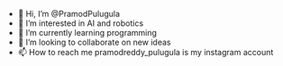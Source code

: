 - 👋 Hi, I’m @PramodPulugula
- 👀 I’m interested in AI and robotics
- 🌱 I’m currently learning programming
- 💞️ I’m looking to collaborate on new ideas
- 📫 How to reach me pramodreddy_pulugula is my instagram account

<!---
PramodPulugula/PramodPulugula is a ✨ special ✨ repository because its `README.md` (this file) appears on your GitHub profile.
You can click the Preview link to take a look at your changes.
--->
